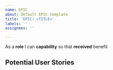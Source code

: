 ```yaml
---
name: EPIC
about: Default EPIC template
title: 'EPIC: <TITLE>'
labels: ''
assignees: ''

---
```


As a **role** I can **capability** so that **received** benefit

## Potential User Stories
